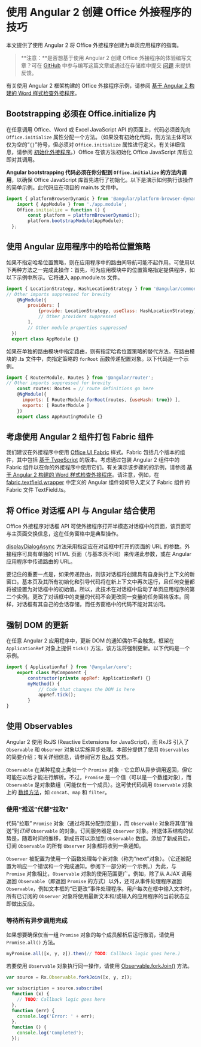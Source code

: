 # <a name="tips-for-creating-office-addins-with-angular-2"></a>使用 Angular 2 创建 Office 外接程序的技巧 

本文提供了使用 Angular 2 将 Office 外接程序创建为单页应用程序的指南。

>**注意：**是否想基于使用 Angular 2 创建 Office 外接程序的体验编写文章？可在 [GitHub](https://github.com/OfficeDev/office-js-docs) 中参与编写这篇文章或通过在存储库中提交 [问题](https://github.com/OfficeDev/office-js-docs/issues) 来提供反馈。 

有关使用 Angular 2 框架构建的 Office 外接程序示例，请参阅 [基于 Angular 2 构建的 Word 样式检查外接程序](https://github.com/OfficeDev/Word-Add-in-Angular2-StyleChecker)。

## <a name="bootstrapping-must-be-inside-officeinitialize"></a>Bootstrapping 必须在 Office.initialize 内

在任意调用 Office、Word 或 Excel JavaScript API 的页面上，代码必须首先向 `Office.initialize` 属性分配一个方法。（如果没有初始化代码，则方法主体可以仅为空的“`{}`”符号，但必须对 `Office.initialize` 属性进行定义。有关详细信息，请参阅 [初始化外接程序](http://dev.office.com/docs/add-ins/develop/understanding-the-javascript-api-for-office#initializing-your-add-in)。）Office 在该方法初始化 Office JavaScript 库后立即对其调用。

**Angular bootstrapping 代码必须在你分配到 `Office.initialize` 的方法内调用**，以确保 Office JavaScript 库首先进行了初始化。以下是演示如何执行该操作的简单示例。此代码应在项目的 main.ts 文件中。

```js
import { platformBrowserDynamic } from '@angular/platform-browser-dynamic';
    import { AppModule } from './app.module';
    Office.initialize = function () {
        const platform = platformBrowserDynamic();
        platform.bootstrapModule(AppModule);
  };
```

## <a name="use-the-hash-location-strategy-in-the-angular-application"></a>使用 Angular 应用程序中的哈希位置策略

如果不指定哈希位置策略，则在应用程序中的路由间导航可能不起作用。可使用以下两种方法之一完成此操作：首先，可为应用模块中的位置策略指定提供程序，如以下示例中所示。它将进入 app.module.ts 文件。

```js
import { LocationStrategy, HashLocationStrategy } from '@angular/common';
// Other imports suppressed for brevity
    @NgModule({
        providers: [
            {provide: LocationStrategy, useClass: HashLocationStrategy},
            // Other providers suppressed
        ],
        // Other module properties suppressed
  })
  export class AppModule {}
``` 

如果在单独的路由模块中指定路由，则有指定哈希位置策略的替代方法。在路由模块的 .ts 文件中，向指定策略的 `forRoot` 函数传递配置对象。以下代码是一个示例。 

```js
import { RouterModule, Routes } from '@angular/router';
// Other imports suppressed for brevity
    const routes: Routes = // route definitions go here
    @NgModule({
      imports: [ RouterModule.forRoot(routes, {useHash: true}) ],
      exports: [ RouterModule ]
    })
    export class AppRoutingModule {}
```   


## <a name="consider-wrapping-fabric-components-with-angular-2-components"></a>考虑使用 Angular 2 组件打包 Fabric 组件

我们建议在外接程序中使用 [Office UI Fabric](http://dev.office.com/fabric#/fabric-js) 样式。Fabric 包括几个版本的组件，其中包括 [基于 TypeScript](https://github.com/OfficeDev/office-ui-fabric-js) 的版本。考虑通过包装 Angular 2 组件中的 Fabric 组件以在你的外接程序中使用它们。有关演示该步骤的的示例，请参阅 [基于 Angular 2 构建的 Word 样式检查外接程序](https://github.com/OfficeDev/Word-Add-in-Angular2-StyleChecker)。请注意，例如，在 [fabric.textfield.wrapper](https://github.com/OfficeDev/Word-Add-in-Angular2-StyleChecker/blob/master/app/shared/office-fabric-component-wrappers/fabric.textfield.wrapper.component.ts) 中定义的 Angular 组件如何导入定义了 Fabric 组件的 Fabric 文件 TextField.ts。 


## <a name="using-the-office-dialog-api-with-angular"></a>将 Office 对话框 API 与 Angular 结合使用

Office 外接程序对话框 API 可使外接程序打开半模态对话框中的页面，该页面可与主页面交换信息，这在任务窗格中是典型操作。 

[displayDialogAsync](http://dev.office.com/reference/add-ins/shared/officeui.displaydialogasync) 方法采用指定应在对话框中打开的页面的 URL 的参数。外接程序可具有单独的 HTML 页面（与基本页不同）来传递此参数，或在 Angular 应用程序中传递路由的 URL。 

要记住的重要一点是，如果传递路由，则该对话框将创建具有自身执行上下文的新窗口。基本页及其所有初始化和引导代码将在新上下文中再次运行，且任何变量都将被设置为对话框中的初始值。所以，此技术在对话框中启动了单页应用程序的第二个实例。更改了对话框中的变量的代码不会更改同一变量的任务窗格版本。同样，对话框有其自己的会话存储，而任务窗格中的代码不能对其访问。  


## <a name="forcing-an-update-of-the-dom"></a>强制 DOM 的更新

在任意 Angular 2 应用程序中，更新 DOM 的通知偶尔不会触发。框架在 `ApplicationRef` 对象上提供 `tick()` 方法，该方法将强制更新。以下代码是一个示例。

```js
import { ApplicationRef } from '@angular/core';
    export class MyComponent {
        constructor(private appRef: ApplicationRef) {}
        myMethod() {
            // Code that changes the DOM is here
            appRef.tick();
        }
}
``` 

## <a name="using-observables"></a>使用 Observables

Angular 2 使用 RxJS (Reactive Extensions for JavaScript)，而 RxJS 引入了 `Observable` 和 `Observer` 对象以实施异步处理。本部分提供了使用 `Observables` 的简要介绍；有关详细信息，请参阅官方 [RxJS](http://reactivex.io/rxjs/) 文档。

`Observable` 在某种程度上类似一个 `Promise` 对象 - 它立即从异步调用返回，但它可能在以后才能进行解析。不过，`Promise` 是一个值（可以是一个数组对象），而 `Observable` 是对象数组（可能仅有一个成员）。这可使代码调用 `Observable` 对象上的 [数组方法](http://www.w3schools.com/jsref/jsref_obj_array.asp)，如 `concat`、`map` 和 `filter`。 

### <a name="pushing-instead-of-pulling"></a>使用“推送”代替“拉取”

代码“拉取” `Promise` 对象（通过将其分配到变量），而 `Observable` 对象将其值“推送”到*订阅* `Observable` 的对象。订阅服务器是 `Observer` 对象。推送体系结构的优势是，随着时间的推移，新成员可以添加到 `Observable` 数组。添加了新成员后，订阅 `Observable` 的所有 `Observer` 对象都将收到一条通知。 

`Observer` 被配置为使用一个函数处理每个新对象（称为“next”对象）。（它还被配置为响应一个错误和一个完成通知。参阅下一部分的一个示例。）为此，与 `Promise` 对象相比，`Observable` 对象的使用范围更广。例如，除了从 AJAX 调用返回 `Observable`（即返回 `Promise` 的方式）以外，还可从事件处理程序返回 `Observable`，例如文本框的“已更改”事件处理程序。用户每次在框中输入文本时，所有已订阅的 `Observer` 对象将使用最新文本和/或输入的应用程序的当前状态立即做出反应。 


### <a name="waiting-until-all-asynchronous-calls-have-completed"></a>等待所有异步调用完成

如果想要确保仅当一组 `Promise` 对象的每个成员解析后运行撤消，请使用 `Promise.all()` 方法。

```js
myPromise.all([x, y, z]).then(// TODO: Callback logic goes here.)
``` 

若要使用 `Observable` 对象执行同一操作，请使用 [Observable.forkJoin()](https://github.com/Reactive-Extensions/RxJS/blob/master/doc/api/core/operators/forkjoin.md) 方法。  

```js
var source = Rx.Observable.forkJoin([x, y, z]);

var subscription = source.subscribe(
  function (x) {
    // TODO: Callback logic goes here
  },
  function (err) {
    console.log('Error: ' + err);
  },
  function () {
    console.log('Completed');
  });
``` 

